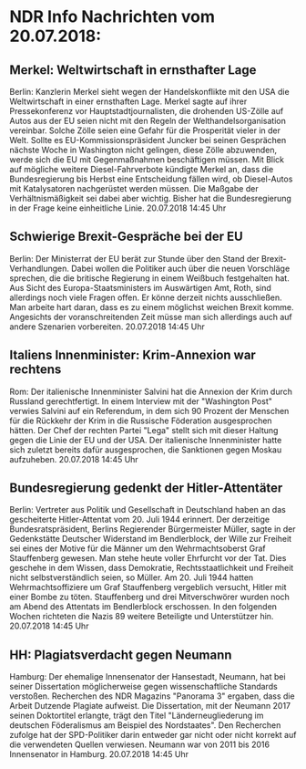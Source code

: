 # NDR Info Nachrichten vom 20.07.2018:


## Merkel: Weltwirtschaft in ernsthafter Lage
Berlin:				Kanzlerin Merkel sieht wegen der Handelskonflikte mit den USA die Weltwirtschaft in einer ernsthaften Lage. Merkel sagte auf ihrer Pressekonferenz vor Hauptstadtjournalisten, die drohenden US-Zölle auf Autos aus der EU seien nicht mit den Regeln der Welthandelsorganisation vereinbar. Solche Zölle seien eine Gefahr für die Prosperität vieler in der Welt. Sollte es EU-Kommissionspräsident Juncker bei seinen Gesprächen nächste Woche in Washington nicht gelingen, diese Zölle abzuwenden, werde sich die EU mit Gegenmaßnahmen beschäftigen müssen. Mit Blick auf mögliche weitere Diesel-Fahrverbote kündigte Merkel an, dass die Bundesregierung bis Herbst eine Entscheidung fällen wird, ob Diesel-Autos mit Katalysatoren nachgerüstet werden müssen. Die Maßgabe der Verhältnismäßigkeit sei dabei aber wichtig. Bisher hat die Bundesregierung in der Frage keine einheitliche Linie. 20.07.2018 14:45 Uhr 

## Schwierige Brexit-Gespräche bei der EU
Berlin: Der Ministerrat der EU berät zur Stunde über den Stand der Brexit-Verhandlungen. Dabei wollen die Politiker auch über die neuen Vorschläge sprechen, die die britische Regierung in einem Weißbuch festgehalten hat. Aus Sicht des Europa-Staatsministers im Auswärtigen Amt, Roth, sind allerdings noch viele Fragen offen. Er könne derzeit nichts ausschließen. Man arbeite hart daran, dass es zu einem möglichst weichen Brexit komme. Angesichts der voranschreitenden Zeit müsse man sich allerdings auch auf andere Szenarien vorbereiten. 20.07.2018 14:45 Uhr 

## Italiens Innenminister: Krim-Annexion war rechtens
Rom: Der italienische Innenminister Salvini hat die Annexion der Krim durch Russland gerechtfertigt. In einem Interview mit der "Washington Post" verwies Salvini auf ein Referendum, in dem sich 90 Prozent der Menschen für die Rückkehr der Krim in die Russische Föderation ausgesprochen hätten. Der Chef der rechten Partei "Lega" stellt sich mit dieser Haltung gegen die Linie der EU und der USA. Der italienische Innenminister hatte sich zuletzt bereits dafür ausgesprochen, die Sanktionen gegen Moskau aufzuheben. 20.07.2018 14:45 Uhr 

## Bundesregierung gedenkt der Hitler-Attentäter
Berlin: Vertreter aus Politik und Gesellschaft in Deutschland haben an das gescheiterte Hitler-Attentat vom 20. Juli 1944 erinnert. Der derzeitige Bundesratspräsident, Berlins Regierender Bürgermeister Müller, sagte in der Gedenkstätte Deutscher Widerstand im Bendlerblock, der Wille zur Freiheit sei eines der Motive für die Männer um den Wehrmachtsoberst Graf Stauffenberg gewesen. Man stehe heute voller Ehrfurcht vor der Tat. Dies geschehe in dem Wissen, dass Demokratie, Rechtsstaatlichkeit und Freiheit nicht selbstverständlich seien, so Müller. Am 20. Juli 1944 hatten Wehrmachtsoffiziere um Graf Stauffenberg vergeblich versucht, Hitler mit einer Bombe zu töten. Stauffenberg und drei Mitverschwörer wurden noch am Abend des Attentats im Bendlerblock erschossen. In den folgenden Wochen richteten die Nazis 89 weitere Beteiligte und Unterstützer hin. 20.07.2018 14:45 Uhr 

## HH: Plagiatsverdacht gegen Neumann
Hamburg: Der ehemalige Innensenator der Hansestadt, Neumann, hat bei seiner Dissertation möglicherweise gegen wissenschaftliche Standards verstoßen. Recherchen des NDR Magazins "Panorama 3" ergaben, dass die Arbeit Dutzende Plagiate aufweist. Die Dissertation, mit der Neumann 2017 seinen Doktortitel erlangte, trägt den Titel "Länderneugliederung im deutschen Föderalismus am Beispiel des Nordstaates". Den Recherchen zufolge hat der SPD-Politiker darin entweder gar nicht oder nicht korrekt auf die verwendeten Quellen verwiesen. Neumann war von 2011 bis 2016 Innensenator in Hamburg. 20.07.2018 14:45 Uhr 
